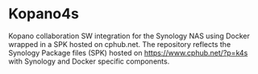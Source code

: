 # Kopano4s
Kopano collaboration SW integration for the Synology NAS using Docker wrapped in a SPK hosted on cphub.net.
The repository reflects the Synology Package files (SPK) hosted on https://www.cphub.net/?p=k4s with Synology and Docker specific components.
